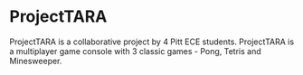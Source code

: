 # ProjectTARA
ProjectTARA is a collaborative project by 4 Pitt ECE students. ProjectTARA is a multiplayer game console with 3 classic games - Pong, Tetris and Minesweeper.  
